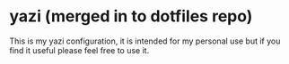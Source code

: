 # yazi (merged in to dotfiles repo)

This is my yazi configuration, it is intended for my personal use but if you
find it useful please feel free to use it.
